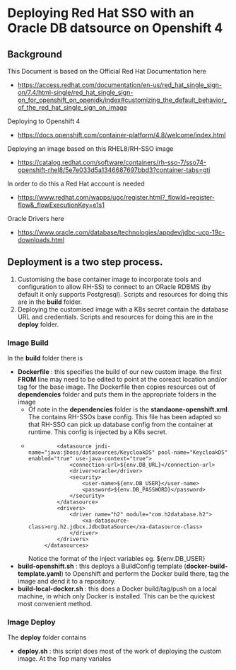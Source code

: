 # Deploying Red Hat SSO with an Oracle DB datsource on Openshift 4

## Background 

This Document is based on the Official Red Hat Documentation here

   * https://access.redhat.com/documentation/en-us/red_hat_single_sign-on/7.4/html-single/red_hat_single_sign-on_for_openshift_on_openjdk/index#customizing_the_default_behavior_of_the_red_hat_single_sign_on_image

Deploying to Openshift 4

   * https://docs.openshift.com/container-platform/4.8/welcome/index.html

Deploying an image based on this RHEL8/RH-SSO image

   * https://catalog.redhat.com/software/containers/rh-sso-7/sso74-openshift-rhel8/5e7e033d5a1346687697bbd3?container-tabs=gti

In order to do this a Red Hat account is needed

   * https://www.redhat.com/wapps/ugc/register.html?_flowId=register-flow&_flowExecutionKey=e1s1

Oracle Drivers here

   * https://www.oracle.com/database/technologies/appdev/jdbc-ucp-19c-downloads.html



## Deployment is a two step process.

   1. Customising the base container image to incorporate tools and configuration to allow RH-SS) to connect to an ORacle RDBMS (by default it only supports Postgresql). Scripts and resources for doing this are in the **build** folder.
   2. Deploying the customised image with a K8s secret contain the database URL and credentials. Scripts and resources for doing this are in the **deploy** folder.


### Image Build

In the **build** folder there is
   
   * **Dockerfile** : this specifies the build of our new custom image. the first **FROM** line may need to be edited to point at the coreact location and/or tag for the base image. The Dockerfile then copies resources out of **dependencies** folder and puts them in the appropriate folders in the image
     * Of note in the **dependencies** folder is the **standaone-openshift.xml**. The contains RH-SSOs base config. This file has been adapted so that RH-SSO can pick up database config from the container at runtime. This config is injected by a K8s secret.
     * ```
                <datasource jndi-name="java:jboss/datasources/KeycloakDS" pool-name="KeycloakDS" enabled="true" use-java-context="true">
                    <connection-url>${env.DB_URL}</connection-url>
                    <driver>oracle</driver>
                    <security>
                        <user-name>${env.DB_USER}</user-name>
                        <password>${env.DB_PASSWORD}</password>
                    </security>
                </datasource>
                <drivers>
                    <driver name="h2" module="com.h2database.h2">
                        <xa-datasource-class>org.h2.jdbcx.JdbcDataSource</xa-datasource-class>
                    </driver>                    
                </drivers>
            </datasources>
       ```
       Notice the format of the inject variables eg. ${env.DB_USER}
   * **build-openshift.sh** : this deploys a BuildConfig template (**docker-build-template.yaml**) to Openshift and perform the Docker build there, tag the image and dend it to a repository.
   * **build-local-docker.sh** : this does a Docker build/tag/push on a local machine, in which only Docker is installed. This can be the quickest most convenient method.


### Image Deploy

The **deploy** folder contains

   * **deploy.sh** : this script does most of the work of deploying the custom image. At the Top many variales 